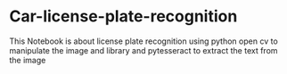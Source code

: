 # Car-license-plate-recognition
This Notebook is about license plate recognition using python open cv to manipulate the image and  library and pytesseract to extract the text from the image
